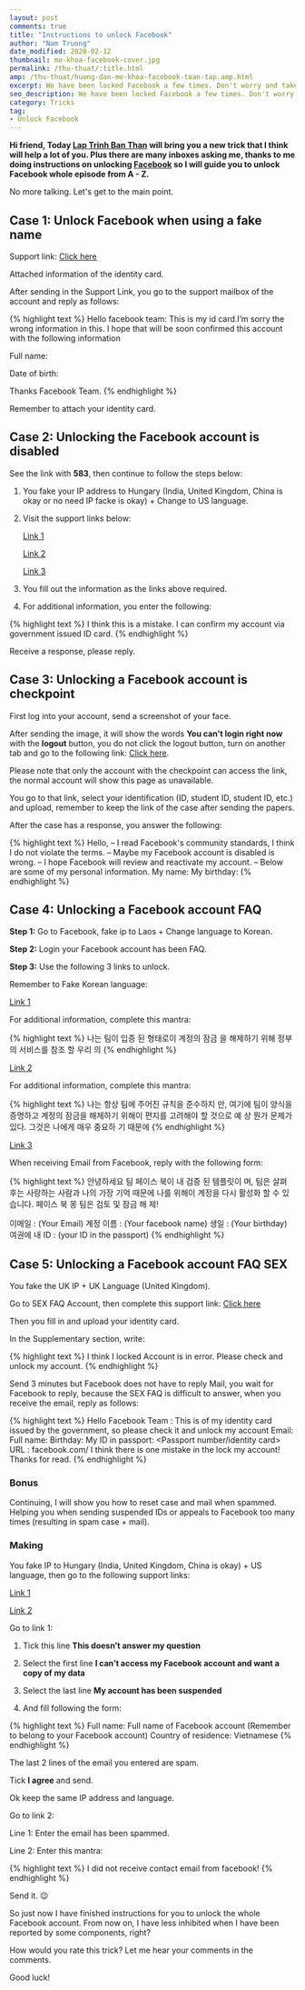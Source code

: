 ```yaml
---
layout: post
comments: true
title: "Instructions to unlock Facebook"
author: "Nam Truong"
date_modified: 2020-02-12
thumbnail: mo-khoa-facebook-cover.jpg
permalink: /thu-thuat/:title.html
amp: /thu-thuat/huong-dan-mo-khoa-facebook-toan-tap.amp.html
excerpt: We have been locked Facebook a few times. Don't worry and take a look at this full Facebook unlock guide...
seo_description: We have been locked Facebook a few times. Don't worry and take a look at this full Facebook unlock guide...
category: Tricks
tag:
- Unlock Facebook
---
```


**Hi friend, Today [Lap Trinh Ban Than](https://laptrinhbanthan.com "Lập Trình Bản Thân") will bring you a new trick that I think will help a lot of you. Plus there are many inboxes asking me, thanks to me doing instructions on unlocking [Facebook](https://www.facebook.com "Facebook") so I will guide you to unlock Facebook whole episode from A - Z.**

No more talking. Let's get to the main point.

## Case 1: Unlock Facebook when using a fake name

Support link: <a rel="noopener" target="_blank" title="https://www.facebook.com/help/contact/445633002198593" href="https://www.facebook.com/help/contact/445633002198593">Click here</a>

Attached information of the identity card.

After sending in the Support Link, you go to the support mailbox of the account and reply as follows:

{% highlight text %}
 Hello facebook team: This is my id card.I’m sorry the wrong information in this. I hope that will be soon confirmed this account with the following information

 Full name: <Enter your full name>

 Date of birth: <Enter your date of birth>

 Thanks Facebook Team.
{% endhighlight %}

Remember to attach your identity card.

## Case 2: Unlocking the Facebook account is disabled

See the link with **583**, then continue to follow the steps below:

1. You fake your IP address to Hungary (India, United Kingdom, China is okay or no need IP facke is okay) + Change to US language.

2. Visit the support links below:

   <a rel="noopener" title="https://en-gb.facebook.com/help/contact/317389574998690" target="_blank" href="https://en-gb.facebook.com/help/contact/317389574998690">Link 1</a>

   <a rel="noopener" href="https://en-gb.facebook.com/help/contact/313733425335072" title="https://en-gb.facebook.com/help/contact/313733425335072" target="_blank">Link 2</a>

   <a rel="noopener" href="https://en-gb.facebook.com/help/contact/1553947421490701" title="https://en-gb.facebook.com/help/contact/1553947421490701" target="_blank">Link 3</a>

3. You fill out the information as the links above required.

4. For additional information, you enter the following:

{% highlight text %}
   I think this is a mistake.
   I can confirm my account via government issued ID card.
{% endhighlight %}

Receive a response, please reply.

## Case 3: Unlocking a Facebook account is checkpoint

First log into your account, send a screenshot of your face.

After sending the image, it will show the words **You can't login right now** with the **logout** button, you do not click the logout button, turn on another tab and go to the following link: <a rel="noopener" href="https://www.facebook.com/help/contact/183190208381429" title="https://www.facebook.com/help/contact/183190208381429" target="_blank">Click here</a>.

<p class="danger">Please note that only the account with the checkpoint can access the link, the normal account will show this page as unavailable.</p>

You go to that link, select your identification (ID, student ID, student ID, etc.) and upload, remember to keep the link of the case after sending the papers.

After the case has a response, you answer the following:

{% highlight text %}
Hello,
 – I read Facebook's community standards, I think I do not violate the terms.
 – Maybe my Facebook account is disabled is wrong.
 – I hope Facebook will review and reactivate my account.
 – Below are some of my personal information.
My name: <your name>
My birthday: <your birthday>
{% endhighlight %}

## Case 4: Unlocking a Facebook account FAQ

**Step 1:** Go to Facebook, fake ip to Laos + Change language to Korean.

**Step 2:** Login your Facebook account has been FAQ.

**Step 3:** Use the following 3 links to unlock.

Remember to Fake Korean language:

<a rel="noopener" href="https://www.facebook.com/help/contact/260749603972907" title="https://www.facebook.com/help/contact/260749603972907" target="_blank">Link 1</a>

For additional information, complete this mantra:

{% highlight text %}
   나는 팀이 입증 된 형태로이 계정의 잠금
을 해제하기 위해 정부의 서비스를 참조 할 우리
의
{% endhighlight %}

<a rel="noopener" href="https://www.facebook.com/help/contact/317389574998690" title="https://www.facebook.com/help/contact/317389574998690" target="_blank">Link 2</a>

For additional information, complete this mantra:

{% highlight text %}
 나는 항상 팀에 주어진 규칙을 준수하지
 만, 여기에 팀이 양식을 증명하고 계정의 잠금을
 해제하기 위해이 편지를 고려해야 할 것으로 예
 상 뭔가 문제가있다. 그것은 나에게 매우 중요하
 기 때문에
{% endhighlight %}

<a rel="noopener" href="https://www.facebook.com/help/contact/237843336274237" title="https://www.facebook.com/help/contact/237843336274237" target="_blank">Link 3</a>

When receiving Email from Facebook, reply with the following form:

{% highlight text %}
 안녕하세요 팀 페이스 북이 내 검증 된 템플릿이
 며, 팀은 살펴 후는 사랑하는 사람과 나의 가장
 기억 때문에 나를 위해이 계정을 다시 활성화 할
 수 있습니다. 페이스 북 몽 팀은 검토 및 잠금 해
 제!

 이메일 : (Your Email)
 계정 이름 : (Your facebook name)
 생일 : (Your birthday)
 여권에 내 ID : (your ID in the passport)
{% endhighlight %}

## Case 5: Unlocking a Facebook account FAQ SEX

You fake the UK IP + UK Language (United Kingdom).

Go to SEX FAQ Account, then complete this support link: <a rel="noopener" href="https://www.facebook.com/help/contact/260749603972907" title="https://www.facebook.com/help/contact/260749603972907" target="_blank">Click here</a>

Then you fill in and upload your identity card.

In the Supplementary section, write:

{% highlight text %}
 I think I locked Account is in error.
 Please check and unlock my account.
{% endhighlight %}

Send 3 minutes but Facebook does not have to reply Mail, you wait for Facebook to reply, because the SEX FAQ is difficult to answer, when you receive the email, reply as follows:

{% highlight text %}
 Hello Facebook Team :
 This is of my identity card issued by the government, so please check it and unlock my account
 Email: <Your email>
 Full name: <Your full name>
 Birthday: <Your birthday>
 My ID in passport: <Passport number/identity card>
 URL : facebook.com/<url to your facebook account>
 I think there is one mistake in the lock my account! Thanks for read.
{% endhighlight %}

### Bonus

Continuing, I will show you how to reset case and mail when spammed. Helping you when sending suspended IDs or appeals to Facebook too many times (resulting in spam case + mail).

### Making

You fake IP to Hungary (India, United Kingdom, China is okay) + US language, then go to the following support links:

<a rel="noopener" href="https://www.facebook.com/help/contact/180237885820953" title="https://www.facebook.com/help/contact/180237885820953" target="_blank">Link 1</a>

<a rel="noopener" href="https://www.facebook.com/help/contact/?id=221689587951755" title="https://www.facebook.com/help/contact/?id=221689587951755" target="_blank">Link 2</a>

Go to link 1:

1. Tick ​​this line **This doesn’t answer my question**

2. Select the first line **I can’t access my Facebook account and want a copy of my data**

3. Select the last line **My account has been suspended**

4. And fill following the form:

{% highlight text %}
 Full name: Full name of Facebook account (Remember to belong to your Facebook account)
 Country of residence: Vietnamese
{% endhighlight %}

The last 2 lines of the email you entered are spam.

Tick **I agree** and send.

Ok keep the same IP address and language.

Go to link 2:

Line 1: Enter the email has been spammed.

Line 2: Enter this mantra:

{% highlight text %}
I did not receive contact email from facebook!
{% endhighlight %}

Send it. &#128521;

So just now I have finished instructions for you to unlock the whole Facebook account. From now on, I have less inhibited when I have been reported by some components, right?

How would you rate this trick? Let me hear your comments in the comments.

Good luck! 